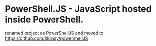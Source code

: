 # PowerShell.JS - JavaScript hosted inside PowerShell.

renamed project as PowerShellJS and moved to https://github.com/klumsy/powershellJS

 
